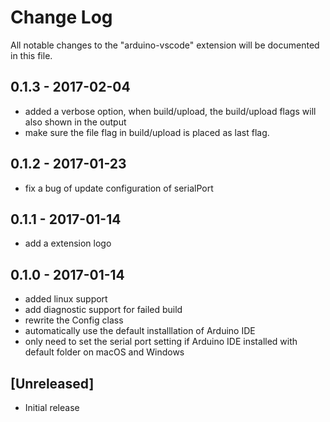 # Change Log
All notable changes to the "arduino-vscode" extension will be documented in this file.

## 0.1.3 - 2017-02-04
- added a verbose option, when build/upload, the build/upload flags will also shown in the output
- make sure the file flag in build/upload is placed as last flag.

## 0.1.2 - 2017-01-23
- fix a bug of update configuration of serialPort

## 0.1.1 - 2017-01-14
- add a extension logo

## 0.1.0 - 2017-01-14
- added linux support
- add diagnostic support for failed build
- rewrite the Config class
- automatically use the default installlation of Arduino IDE
- only need to set the serial port setting if Arduino IDE installed with default folder on macOS and Windows

## [Unreleased]
- Initial release